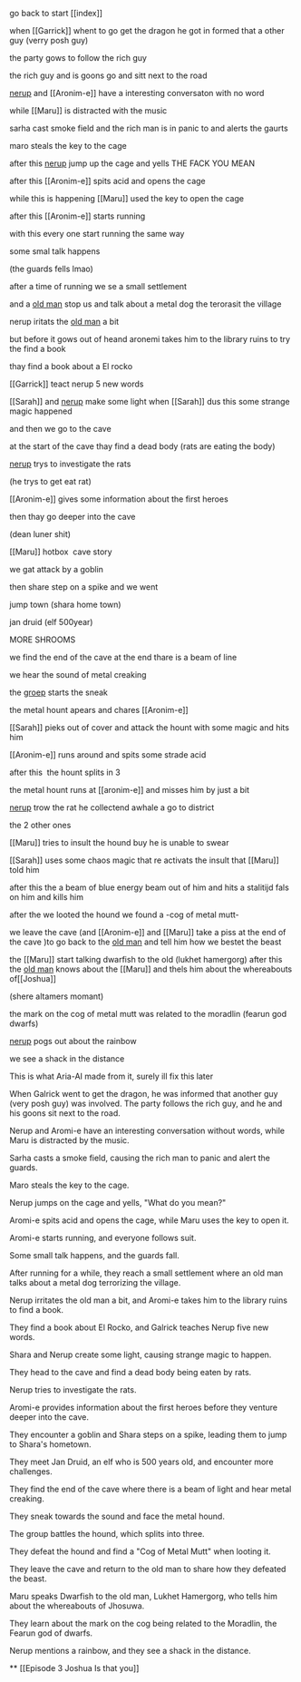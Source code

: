 go back to start [[index]]

when [[Garrick]] whent to go get the dragon he got in formed that a other guy (verry posh guy) 

the party gows to follow the rich guy 


the rich guy and is goons go and sitt next to the road

[nerup](content/Names/Green%20and%20scales/リ⋮╎∷!¡.md) and [[Aronim-e]] have a interesting conversaton with no word 

while [[Maru]] is distracted with the music 

sarha cast smoke field and the rich man is in panic to and alerts the gaurts 

maro steals the key to the cage 

after this [nerup](content/Names/Green%20and%20scales/リ⋮╎∷!¡.md) jump up the cage and yells THE FACK YOU MEAN

after this [[Aronim-e]] spits acid and opens the cage 

while this is happening [[Maru]] used the key to open the cage 

after this [[Aronim-e]] starts running 

with this every one start running the same way

some smal talk happens 

(the guards fells lmao)

after a time of running we se a small settlement 

and a [old man](jonas-guan) stop us and talk about a metal dog the terorasit the village 

nerup iritats the [old man](jonas-guan) a bit 

but before it gows out of heand aronemi takes him to the library ruins to try the find a book

thay find a book about a El rocko

[[Garrick]] teact nerup 5 new words 

[[Sarah]] and [nerup](content/Names/Green%20and%20scales/リ⋮╎∷!¡.md) make some light when [[Sarah]] dus this some strange magic happened 

and then we go to the cave  

at the start of the cave thay find a dead body (rats are eating the body)

[nerup](content/Names/Green%20and%20scales/リ⋮╎∷!¡.md) trys to investigate the rats 

(he trys to get eat rat)

[[Aronim-e]] gives some information about the first heroes 

then thay go deeper into the cave

(dean luner shit)

[[Maru]] hotbox  cave story 

we gat attack by a goblin 

then share step on a spike and we went 

jump town (shara home town)

jan druid (elf 500year)

MORE SHROOMS 

we find the end of the cave at the end thare is a beam of line 

we hear the sound of metal creaking 

the [groep](content/Names/Green%20and%20scales/green-and-scales.md) starts the sneak 

the metal hount apears and chares [[Aronim-e]] 

[[Sarah]] pieks out of cover and attack the hount with some magic and hits him

[[Aronim-e]] runs around and spits some strade acid 

after this  the hount splits in 3

the metal hount runs at [[aronim-e]] and misses him by just a bit

[nerup](content/Names/Green%20and%20scales/リ⋮╎∷!¡.md) trow the rat he collectend awhale a go to district 

the 2 other ones 

[[Maru]] tries to insult the hound buy he is unable to swear 

[[Sarah]] uses some chaos magic that re activats the insult that [[Maru]] told him

after this the a beam of blue energy beam out of him and hits a stalitijd fals on him and kills him 

after the we looted the hound we found a -cog of metal mutt-

we leave the cave (and [[Aronim-e]] and [[Maru]] take a piss at the end of the cave )to go back to the [old man](jonas-guan) and tell him how we bestet the beast 

the [[Maru]] start talking dwarfish to the old (lukhet hamergorg) after this the [old man](jonas-guan) knows about the [[Maru]] and thels him about the whereabouts of[[Joshua]]

(shere altamers momant)

the mark on the cog of metal mutt was related to the moradlin (fearun god dwarfs)

[nerup](content/Names/Green%20and%20scales/リ⋮╎∷!¡.md) pogs out about the rainbow

we see a shack in the distance




This is what Aria-AI made from it, surely ill fix this later

When Galrick went to get the dragon, he was informed that another guy (very posh guy) was involved. The party follows the rich guy, and he and his goons sit next to the road.

Nerup and Aromi-e have an interesting conversation without words, while Maru is distracted by the music.

Sarha casts a smoke field, causing the rich man to panic and alert the guards.

Maro steals the key to the cage.

Nerup jumps on the cage and yells, "What do you mean?"

Aromi-e spits acid and opens the cage, while Maru uses the key to open it.

Aromi-e starts running, and everyone follows suit.

Some small talk happens, and the guards fall.

After running for a while, they reach a small settlement where an old man talks about a metal dog terrorizing the village.

Nerup irritates the old man a bit, and Aromi-e takes him to the library ruins to find a book.

They find a book about El Rocko, and Galrick teaches Nerup five new words.

Shara and Nerup create some light, causing strange magic to happen.

They head to the cave and find a dead body being eaten by rats.

Nerup tries to investigate the rats.

Aromi-e provides information about the first heroes before they venture deeper into the cave.

They encounter a goblin and Shara steps on a spike, leading them to jump to Shara's hometown.

They meet Jan Druid, an elf who is 500 years old, and encounter more challenges.

They find the end of the cave where there is a beam of light and hear metal creaking.

They sneak towards the sound and face the metal hound.

The group battles the hound, which splits into three.

They defeat the hound and find a "Cog of Metal Mutt" when looting it.

They leave the cave and return to the old man to share how they defeated the beast.

Maru speaks Dwarfish to the old man, Lukhet Hamergorg, who tells him about the whereabouts of Jhosuwa.

They learn about the mark on the cog being related to the Moradlin, the Fearun god of dwarfs.

Nerup mentions a rainbow, and they see a shack in the distance.

**
[[Episode 3 Joshua Is that you]]